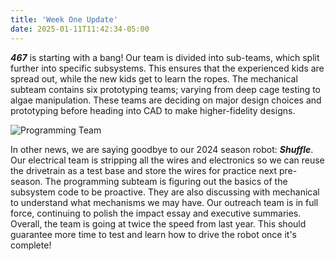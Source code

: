 ```yaml
---
title: 'Week One Update'
date: 2025-01-11T11:42:34-05:00
---
```


**_467_** is starting with a bang! Our team is divided into sub-teams, which split further into specific subsystems. This ensures that the experienced kids are spread out, while the new kids get to learn the ropes. The mechanical subteam contains six prototyping teams; varying from deep cage testing to algae manipulation. These teams are deciding on major design choices and prototyping before heading into CAD to make higher-fidelity designs.

![Programming Team](2025-01-11-week1-photo.jpg)

In other news, we are saying goodbye to our 2024 season robot: **_Shuffle_**. Our electrical team is stripping all the wires and electronics so we can reuse the drivetrain as a test base and store the wires for practice next pre-season. The programming subteam is figuring out the basics of the subsystem code to be proactive. They are also discussing with mechanical to understand what mechanisms we may have. Our outreach team is in full force, continuing to polish the impact essay and executive summaries. Overall, the team is going at twice the speed from last year. This should guarantee more time to test and learn how to drive the robot once it's complete!


